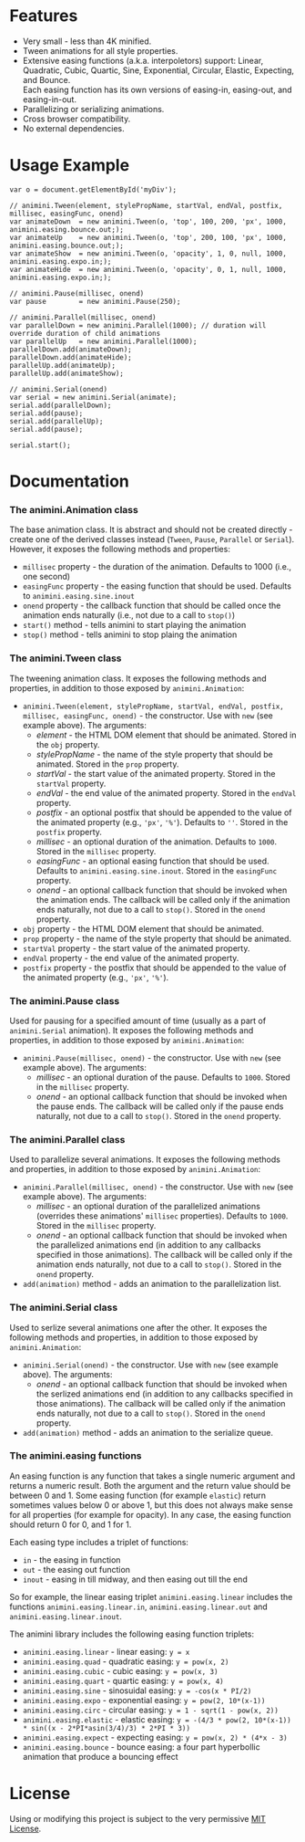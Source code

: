 # Features

* Very small - less than 4K minified.
* Tween animations for all style properties.
* Extensive easing functions (a.k.a. interpoletors) support: Linear, Quadratic, Cubic, Quartic, Sine, Exponential, Circular, Elastic, Expecting, and Bounce.   
Each easing function has its own versions of easing-in, easing-out, and easing-in-out.
* Parallelizing or serializing animations.
* Cross browser compatibility.
* No external dependencies.


# Usage Example

	var o = document.getElementById('myDiv');
	
	// animini.Tween(element, stylePropName, startVal, endVal, postfix, millisec, easingFunc, onend)
	var animateDown  = new animini.Tween(o, 'top', 100, 200, 'px', 1000, animini.easing.bounce.out;);
	var animateUp    = new animini.Tween(o, 'top', 200, 100, 'px', 1000, animini.easing.bounce.out;);
	var animateShow  = new animini.Tween(o, 'opacity', 1, 0, null, 1000, animini.easing.expo.in;);
	var animateHide  = new animini.Tween(o, 'opacity', 0, 1, null, 1000, animini.easing.expo.in;);
	
	// animini.Pause(millisec, onend)
	var pause        = new animini.Pause(250);
	
	// animini.Parallel(millisec, onend)
	var parallelDown = new animini.Parallel(1000); // duration will override duration of child animations
	var parallelUp   = new animini.Parallel(1000);
	parallelDown.add(animateDown);
	parallelDown.add(animateHide);
	parallelUp.add(animateUp);
	parallelUp.add(animateShow);
	
	// animini.Serial(onend)
	var serial = new animini.Serial(animate);
	serial.add(parallelDown);
	serial.add(pause);
	serial.add(parallelUp);
	serial.add(pause);
	
	serial.start();


# Documentation

### The animini.Animation class
The base animation class. It is abstract and should not be created directly - create one of the derived classes instead (`Tween`, `Pause`, `Parallel` or `Serial`). However, it exposes the following methods and properties:

* `millisec` property - the duration of the animation. Defaults to 1000 (i.e., one second)
* `easingFunc` property - the easing function that should be used. Defaults to `animini.easing.sine.inout`
* `onend` property - the callback function that should be called once the animation ends naturally (i.e., not due to a call to `stop()`)
* `start()` method - tells animini to start playing the animation
* `stop()` method - tells animini to stop plaing the animation

### The animini.Tween class
The tweening animation class. It exposes the following methods and properties, in addition to those exposed by `animini.Animation`:

* `animini.Tween(element, stylePropName, startVal, endVal, postfix, millisec, easingFunc, onend)` - the constructor. Use with `new` (see example above). The arguments:
	* *element* - the HTML DOM element that should be animated. Stored in the `obj` property.
	* *stylePropName* - the name of the style property that should be animated. Stored in the `prop` property.
	* *startVal* - the start value of the animated property. Stored in the `startVal` property.
	* *endVal* - the end value of the animated property. Stored in the `endVal` property.
	* *postfix* - an optional postfix that should be appended to the value of the animated property (e.g., `'px'`, `'%'`). Defaults to `''`. Stored in the `postfix` property.
	* *millisec* - an optional duration of the animation. Defaults to `1000`. Stored in the `millisec` property.
	* *easingFunc* - an optional easing function that should be used. Defaults to `animini.easing.sine.inout`. Stored in the `easingFunc` property.
	* *onend* - an optional callback function that should be invoked when the animation ends. The callback will be called only if the animation ends naturally, not due to a call to `stop()`. Stored in the `onend` property.
* `obj` property - the HTML DOM element that should be animated.
* `prop` property - the name of the style property that should be animated.
* `startVal` property - the start value of the animated property.
* `endVal` property - the end value of the animated property.
* `postfix` property - the postfix that should be appended to the value of the animated property (e.g., `'px'`, `'%'`).

### The animini.Pause class
Used for pausing for a specified amount of time (usually as a part of `animini.Serial` animation). It exposes the following methods and properties, in addition to those exposed by `animini.Animation`:

* `animini.Pause(millisec, onend)` - the constructor. Use with `new` (see example above). The arguments:
	* *millisec* - an optional duration of the pause. Defaults to `1000`. Stored in the `millisec` property.
	* *onend* - an optional callback function that should be invoked when the pause ends. The callback will be called only if the pause ends naturally, not due to a call to `stop()`. Stored in the `onend` property.

### The animini.Parallel class
Used to parallelize several animations. It exposes the following methods and properties, in addition to those exposed by `animini.Animation`:

* `animini.Parallel(millisec, onend)` - the constructor. Use with `new` (see example above). The arguments:
	* *millisec* - an optional duration of the parallelized animations (overrides these animations' `millisec` properties). Defaults to `1000`. Stored in the `millisec` property.
	* *onend* - an optional callback function that should be invoked when the parallelized animations end (in addition to any callbacks specified in those animations). The callback will be called only if the animation ends naturally, not due to a call to `stop()`. Stored in the `onend` property.
* `add(animation)` method - adds an animation to the parallelization list.

### The animini.Serial class
Used to serlize several animations one after the other. It exposes the following methods and properties, in addition to those exposed by `animini.Animation`:

* `animini.Serial(onend)` - the constructor. Use with `new` (see example above). The arguments:
	* *onend* - an optional callback function that should be invoked when the serlized animations end (in addition to any callbacks specified in those animations). The callback will be called only if the animation ends naturally, not due to a call to `stop()`. Stored in the `onend` property.
* `add(animation)` method - adds an animation to the serialize queue.

### The animini.easing functions
An easing function is any function that takes a single numeric argument and returns a numeric result. Both the argument and the return value should be between 0 and 1. Some easing function (for example `elastic`) return sometimes values below 0 or above 1, but this does not always make sense for all properties (for example for opacity). In any case, the easing function should return 0 for 0, and 1 for 1.

Each easing type includes a triplet of functions:

* `in` - the easing in function
* `out` - the easing out function
* `inout` - easing in till midway, and then easing out till the end

So for example, the linear easing triplet `animini.easing.linear` includes the functions `animini.easing.linear.in`, `animini.easing.linear.out` and `animini.easing.linear.inout`.

The animini library includes the following easing function triplets:

* `animini.easing.linear` - linear easing: `y = x`
* `animini.easing.quad` - quadratic easing: `y = pow(x, 2)`
* `animini.easing.cubic` - cubic easing: `y = pow(x, 3)`
* `animini.easing.quart` - quartic easing: `y = pow(x, 4)`
* `animini.easing.sine` - sinosuidal easing: `y = -cos(x * PI/2)`
* `animini.easing.expo` - exponential easing: `y = pow(2, 10*(x-1))`
* `animini.easing.circ` - circular easing: `y = 1 - sqrt(1 - pow(x, 2))`
* `animini.easing.elastic` - elastic easing: `y = -(4/3 * pow(2, 10*(x-1)) * sin((x - 2*PI*asin(3/4)/3) * 2*PI * 3))`
* `animini.easing.expect` - expecting easing: `y = pow(x, 2) * (4*x - 3)`
* `animini.easing.bounce` - bounce easing: a four part hyperbollic animation that produce a bouncing effect

# License
Using or modifying this project is subject to the very permissive [MIT License](http://creativecommons.org/licenses/MIT/).
